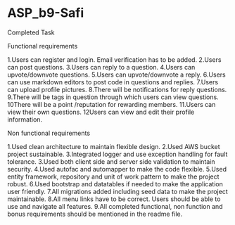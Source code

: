# ASP_b9-Safi
Completed Task

Functional requirements


1.Users can register and login. Email verification has to be added.
2.Users can post questions.
3.Users can reply to a question.
4.Users can upvote/downvote questions.
5.Users can upvote/downvote a reply.
6.Users can use markdown editors to post code in questions and replies.
7.Users can upload profile pictures.
8.There will be notifications for reply questions.
9.There will be tags in question through which users can view questions.
10There will be a point /reputation for rewarding members.
11.Users can view their own questions.
12Users can view and edit their profile information.

Non functional requirements

1.Used clean architecture to maintain flexible design.
2.Used AWS bucket  project sustainable.
3.Integrated logger and use exception handling for fault tolerance. 
3.Used both client side and server side validation to maintain security.
4.Used autofac and automapper to make the code flexible.
5.Used entity framework, repository and unit of work pattern to make the project robust. 
6.Used bootstrap and datatables if needed to make the application user friendly.
7.All migrations  added including seed data to make the project maintainable. 
8.All menu links have to be correct. Users should be able to use and navigate all features. 
9.All completed functional, non function and bonus requirements should be mentioned in the readme file. 
